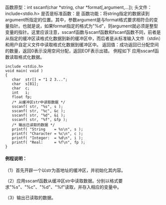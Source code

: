 函数原型：int sscanf(char *string, char *format[,argument,...]);
头文件：include<stdio.h>
是否是标准函数：是
函数功能：将string指定的数据读到argument所指定的位置。其中，参数argument是与format格式要求相符合的变量指针。也就是说，如果format指定的格式为"%d"，则argument就必须是整型变量的指针。这里应该注意，sscanf函数与scanf函数和fscanf函数不同，前者是从指定的缓冲区读格式化数据到新的缓冲区中，而后者是从标准输入文件（stdin）和用户自定义文件中读取格式化数据到缓冲区中。
返回值：成功返回已分配空间的数量，返回0表示没用空间分配，返回EOF表示出错。
例程如下 应用sscanf函数读取格式化数据。
```  
include <stdio.h>
void main( void )
{
   char  str[] = "1 2 3...";
   char  s[81];
   char  c;
   int   i;
   float fp;
   /* 从缓冲区str中读取数据 */
   sscanf( str, "%s", s );
   sscanf( str, "%c", &c );
   sscanf( str, "%d", &i );
   sscanf( str, "%f", &fp );
   /* 输出已读取的数据 */
   printf( "String    = %s\n", s );
   printf( "Character = %c\n", c );
   printf( "Integer:  = %d\n", i );
   printf( "Real:     = %f\n", fp );
}
```

#### 例程说明：
（1）首先开辟一个以str为首地址的缓冲区，并初始化其内容。

（2）应用sscanf函数从缓冲区str中读取数据。分别以格式要求"%s"、"%c"、"%d"、"%f"读取，并存入相应的变量中。

（3）输出已读取的数据。
